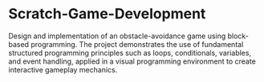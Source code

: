 # Scratch-Game-Development
Design and implementation of an obstacle-avoidance game using block-based programming. The project demonstrates the use of fundamental structured programming principles such as loops, conditionals, variables, and event handling, applied in a visual programming environment to create interactive gameplay mechanics.
